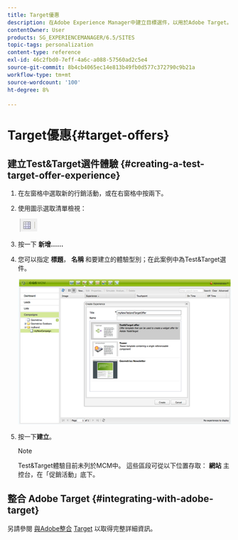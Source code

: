 ```yaml
---
title: Target優惠
description: 在Adobe Experience Manager中建立目標選件，以用於Adobe Target。
contentOwner: User
products: SG_EXPERIENCEMANAGER/6.5/SITES
topic-tags: personalization
content-type: reference
exl-id: 46c2fbd0-7eff-4a6c-a088-57560ad2c5e4
source-git-commit: 8b4cb4065ec14e813b49fb0d577c372790c9b21a
workflow-type: tm+mt
source-wordcount: '100'
ht-degree: 8%

---
```


# Target優惠{#target-offers}

## 建立Test&amp;Target選件體驗 {#creating-a-test-target-offer-experience}

1. 在左窗格中選取新的行銷活動，或在右窗格中按兩下。
1. 使用圖示選取清單檢視：

   ![清單檢視](do-not-localize/chlimage_1-11.png)

1. 按一下 **新增……**
1. 您可以指定 **標題**， **名稱** 和要建立的體驗型別；在此案例中為Test&amp;Target選件。

   ![chlimage_1-139](assets/chlimage_1-139.png)

1. 按一下&#x200B;**建立**。

   >[!NOTE]
   >
   >Test&amp;Target體驗目前未列於MCM中。 這些區段可從以下位置存取： **網站** 主控台，在「促銷活動」底下。

## 整合 Adobe Target {#integrating-with-adobe-target}

另請參閱 [與Adobe整合](/help/sites-administering/target.md) [Target](/help/sites-administering/target.md) 以取得完整詳細資訊。
